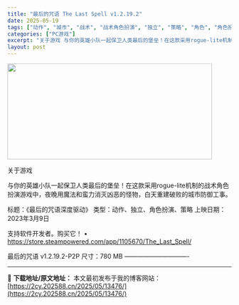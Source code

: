 ```yaml
---
title: "最后的咒语 The Last Spell v1.2.19.2"
date: 2025-05-19
tags: ["动作", "城市", "战术", "战术角色扮演", "独立", "策略", "角色", "角色扮演", "软件", "魔法"]
categories: ["PC游戏"]
excerpt: "关于游戏 与你的英雄小队一起保卫人类最后的堡垒！在这款采用rogue-lite机制的战术角色扮演游戏中，夜晚用魔法和蛮力消灭凶恶的怪物，白天重建破败的城市防御工事。 标题：《最后的咒语深度驱动》 类型：动作、独立、角色扮演、策略 上映日期：2023年3月9日 支持软件开发者。购买它！ • https&hellip;"
layout: post
---
```


<img src="https://2cy.202588.cn/wp-content/uploads/2025/05/2025051914113149.webp" alt="" width="460" height="215" class="aligncenter size-full wp-image-13458" />

关于游戏

与你的英雄小队一起保卫人类最后的堡垒！在这款采用rogue-lite机制的战术角色扮演游戏中，夜晚用魔法和蛮力消灭凶恶的怪物，白天重建破败的城市防御工事。

标题：《最后的咒语深度驱动》
类型：动作、独立、角色扮演、策略
上映日期：2023年3月9日

支持软件开发者。购买它！
• https://store.steampowered.com/app/1105670/The_Last_Spell/

最后的咒语 v1.2.19.2-P2P
尺寸：780 MB
——————————- 

---
📖 **下载地址/原文地址：** 本文最初发布于我的博客网站：[https://2cy.202588.cn/2025/05/13476/](https://2cy.202588.cn/2025/05/13476/)
